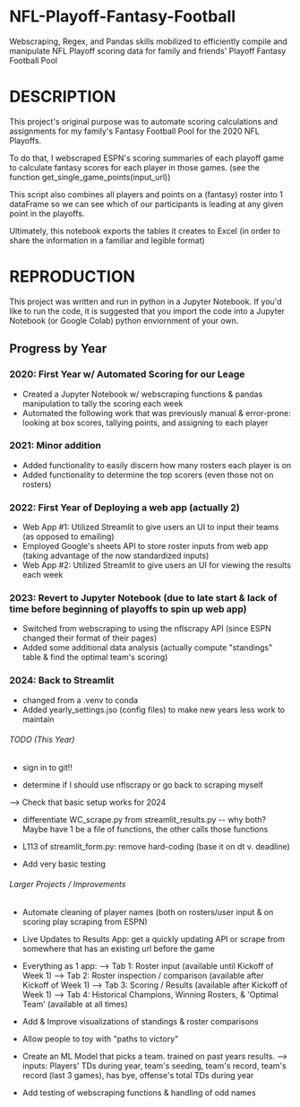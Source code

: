 # NFL-Playoff-Fantasy-Football
Webscraping, Regex, and Pandas skills mobilized to efficiently compile and manipulate NFL Playoff scoring data for family and friends' Playoff Fantasy Football Pool

# DESCRIPTION

This project's original purpose was to automate scoring calculations and assignments for my family's Fantasy Football Pool for the 2020 NFL Playoffs.

To do that, I webscraped ESPN's scoring summaries of each playoff game to calculate fantasy scores for each player in those games. (see the function get_single_game_points(input_url))

This script also combines all players and points on a (fantasy) roster into 1 dataFrame so we can see which of our participants is leading at any given point in the playoffs.

Ultimately, this notebook exports the tables it creates to Excel (in order to share the information in a familiar and legible format)

# REPRODUCTION

This project was written and run in python in a Jupyter Notebook. If you'd like to run the code, it is suggested that you import the code into a Jupyter Notebook (or Google Colab) python enviornment of your own.


## Progress by Year

### 2020: First Year w/ Automated Scoring for our Leage
- Created a Jupyter Notebook w/ webscraping functions & pandas manipulation to tally the scoring each week
- Automated the following work that was previously manual & error-prone: looking at box scores, tallying points, and assigning to each player

### 2021: Minor addition 
- Added functionality to easily discern how many rosters each player is on
- Added functionality to determine the top scorers (even those not on rosters)

### 2022: First Year of Deploying a web app (actually 2)
- Web App #1: Utilized Streamlit to give users an UI to input their teams (as opposed to emailing) 
- Employed Google's sheets API to store roster inputs from web app (taking advantage of the now standardized inputs)
- Web App #2: Utilized Streamlit to give users an UI for viewing the results each week

### 2023: Revert to Jupyter Notebook (due to late start & lack of time before beginning of playoffs to spin up web app)
- Switched from webscraping to using the nflscrapy API (since ESPN changed their format of their pages)
- Added some additional data analysis (actually compute "standings" table & find the optimal team's scoring)

### 2024: Back to Streamlit 
- changed from a .venv to conda
- Added yearly_settings.jso (config files) to make new years less work to maintain



###### TODO (This Year)

- sign in to git!! 

- determine if I should use nflscrapy or go back to scraping myself

--> Check that basic setup works for 2024 

- differentiate WC_scrape.py from streamlit_results.py -- why both? Maybe have 1 be a file of functions, the other calls those functions

- L113 of streamlit_form.py: remove hard-coding (base it on dt v. deadline)

- Add very basic testing


###### Larger Projects / Improvements

- Automate cleaning of player names (both on rosters/user input & on scoring play scraping from ESPN)

- Live Updates to Results App: get a quickly updating API or scrape from somewhere that has an existing url before the game

- Everything as 1 app:
--> Tab 1: Roster input (available until Kickoff of Week 1)
--> Tab 2: Roster inspection / comparison (available after Kickoff of Week 1)
--> Tab 3: Scoring / Results (available after Kickoff of Week 1)
--> Tab 4: Historical Champions, Winning Rosters, & 'Optimal Team' (available at all times)

- Add & Improve visualizations of standings & roster comparisons

- Allow people to toy with "paths to victory"

- Create an ML Model that picks a team. trained on past years results. 
    --> inputs: Players' TDs during year, team's seeding, team's record, team's record (last 3 games), has bye, offense's total TDs during year

- Add testing of webscraping functions & handling of odd names

